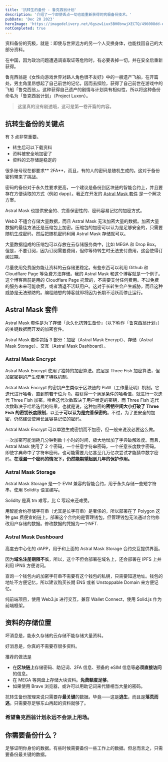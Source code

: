 ```yaml
---
title: '抗转生的备份 - 鲁克西翁计划'
description: '介绍了一个即使丢点一切也能重新获得的究极备份技术。'
pubDate: 'Dec 20 2023'
heroImage: 'https://imagedelivery.net/6gszw1iux5BH0bnwjXECTQ/496008dd-e0e8-49aa-6ce8-44f239a10e00/small'
notCompleted: true
---
```


资料备份的究极，就是：即使与世界远方的另一个人交换身体，也能找回自己的大部分资料。

在中国，因为政治问题遭遇调查取证等危险时，有必要丢掉一切，并在安全后重新获得。

鲁克西翁是《女性向游戏世界对路人角色很不友好》中的一艘遗产飞船，在开篇处，男主角里昂想起了自己前世的记忆，因而去探险，获得了自己前世在游戏中的飞船「鲁克西翁」。这种获得自己遗产的剧情与计划具有相似性，所以将这种备份命名为「鲁克西翁计划」（Project Luxon）。

> 这里真的没有剧透哦，这可是第一卷开篇的内容。

## 抗转生备份的关键点

有 3 点非常重要。

- 转生后可以下载资料
- 资料被安全地加密了
- 资料的云存储是稳定的

很多账号现在都要求** 2FA**，而且，有的人的密码是随机生成的。这对于备份密码带来了挑战。

密码的备份对于永久性要求更高，一个建议是备份到区块链的智能合约上，并且要存在方便读取的方式（例如 dapp）。我正在开发的 [Astral Mask 套件](https://github.com/haruki-nikaidou/astral-mask) 是一个解决方案。

Astral Mask 也提供安全的、完善保密性的、密码容易记忆的加密方式。

Web3 不适合存储大量数据，而且 Astral Mask 无法加密大量的数据。加密大量数据的最佳方法还是压缩包上加密。压缩包的加密可以认为是足够安全的，只需要随机生成密码，然后把随机密码利用 Astral Mask 存储就可以。

大量数据组成的压缩包可以存放在云存储服务商中，比如 MEGA 和 Drop Box。但是，不要订阅，因为订阅需要费用，但你等待转生时无法支付费用，这会使得订阅过期。

尽量使用免费服务能让资料的云存储更稳定。有些东西可以利用 Github 和 Cloudflare Page 等免费方法存储。我的 Astral Mask 和这个博客就是一个例子。这个博客目前是用的 Cloudflare Page 托管的，不需要支付任何费用。不过免费的服务未来可能收费，或者清退不活跃用户。这对于长转生会产生威胁，而且这种威胁是无法预防的。编程随想的博客就即将因为长期不活跃而停止运行。

## Astral Mask 套件

Astral Mask 套件是为了存储「永久化抗转生备份」（以下称作「鲁克西翁计划」）的关键数据而开发的加密套件。

Astral Mask 套件包括 3 部分：加密（Astral Mask Encrypt）、存储（Astral Mask Storage）、交互（Astral Mask Dashboard）。

### Astral Mask Encrypt

Astral Mask Encrypt 使用了独特的加密算法。底层是 Three Fish 加密算法，但加密密钥的产生使用了特殊机制。

Astral Mask Encrypt 的密钥产生类似于区块链的 PoW（工作量证明）机制。它迭代进行哈希，直到前若干位为 0。每获得一个满足条件的哈希值，就进行一次迭代 Three Fish 加密。哈希迭代次数取决于用户给定的密钥，而 Three Fish 迭代次数取决于哈希迭代的结果。也就是说，这种加密的**密钥空间大小打破了 Three Fish 的密钥长度限制**，以至于**可以认为是完善保密的**。不过，为了更安全的加密，仍然建议使用长且容易记忆的密码。

Astral Mask Encrypt 可以单独生成密钥而不加密，但一般来说没必要这么做。

一次加密可能消耗几分钟到数十小时的时间，极大地增加了字典破解难度。而且，Astral Mask 使用了 2 个密码，一个任意字符串密码，一个任意长度数字密码。即使字典命中了字符串密码，也可能需要几亿甚至几万亿次尝试才能猜中数字密码。**在泄漏一个密码的情况下，仍然能期望起到几年的保护作用。**

### Astral Mask Storage

Astral Mask Storage 是一个 EVM 兼容的智能合约，用于永久存储一些短字符串，使用 Solidity 语言编写。

Solidity 是真 tm 难写，比 C 写起来还难受。

用智能合约存储字符串（尤其是长字符串）是奢侈的，所以部署在了 Polygon 这种 gas 费便宜的链上。部署这个合约的是管理钱包，但管理钱包无法通过合约修改用户存储的数据。修改数据的凭据为一个NFT.

### Astral Mask Dashboard

高度去中心化的 dAPP，用于和上面的 Astral Mask Storage 合约交互提供界面。

因为**域名注册期限不长**，所以，这个不但会部署在域名上，还会部署在 IPFS 上并利用 IPNS 方便访问。

查询一个钱包内的加密字符串不需要有这个钱包的私钥，只需要知道地址。钱包的地址不方便记忆，所以建议购买长期 ENS 或者 Unstoppable Domain 来方便记忆。

纯前端项目，使用 Web3.js 进行交互，兼容 Wallet Connect，使用 Solid.js 作为前端框架。

## 资料的存储位置

坏消息是，能永久存储的云存储不能存储大量资料。

好消息是，你真的不需要存很多资料。

推荐的做法是

+ 在**区块链上**存储密码、助记词、2FA 信息、预备的 eSIM 信息等**必须直接访问**的信息。
+ 在 MEGA 等网盘上存储大块资料。**免费额度足够**。
+ 如果使用 Brave 浏览器，或许可以用助记词来代替相当大量的密码。

抗转生备份按理来说只需要存**最关键**的数据。毕竟——这是**逃生**，而且是**落荒而逃**。只需要存足够东山再起的资料就够了。

### 希望鲁克西翁计划永远不会派上用场。

## 你需要备份什么？

足够证明你身份的数据。有些时候需要备份一些工作上的数据。但总而言之，只需要备份最关键的数据。